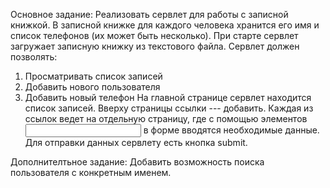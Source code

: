 Основное задание:
Реализовать сервлет для работы с записной книжкой. 
В записной книжке для каждого человека хранится его имя и список телефонов (их может быть несколько).
При старте сервлет загружает записную книжку из текстового файла. 
Сервлет должен позволять:
1.	Просматривать список записей
2.	Добавить нового пользователя
3.	Добавить новый телефон
На главной странице сервлет находится список записей.
Вверху страницы ссылки --- добавить.
Каждая из ссылок ведет на отдельную страницу, где с помощью элементов <input type="text" name="username" /> в форме вводятся необходимые данные.
Для отправки данных сервлету есть кнопка submit.

Дополнителтьное задание:
Добавить возможность поиска пользователя с конкретным именем.
